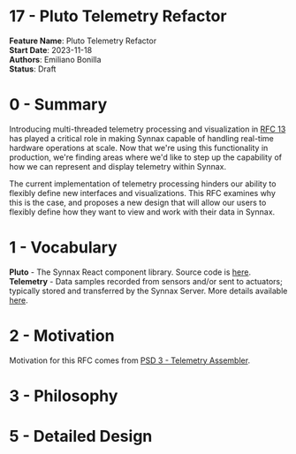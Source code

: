 # 17 - Pluto Telemetry Refactor

**Feature Name**: Pluto Telemetry Refactor <br />
**Start Date**: 2023-11-18 <br />
**Authors**: Emiliano Bonilla <br />
**Status**: Draft <br />

# 0 - Summary

Introducing multi-threaded telemetry processing and visualization in
[RFC 13](./0013-230526-pluto-visualization.md) has played a critical role in making
Synnax capable of handling real-time hardware operations at scale. Now that we're using
this functionality in production, we're finding areas where we'd like to step up the
capability of how we can represent and display telemetry within Synnax.

The current implementation of telemetry processing hinders our ability to flexibly
define new interfaces and visualizations. This RFC examines why this is the case,
and proposes a new design that will allow our users to flexibly define how they
want to view and work with their data in Synnax.

# 1 - Vocabulary

**Pluto** - The Synnax React component library. Source code is [here](../../../pluto/).
**Telemetry** - Data samples recorded from sensors and/or sent to actuators; typically
stored and transferred by the Synnax Server. More details available [here](../../../docs//tech/telemetry.md).

# 2 - Motivation

Motivation for this RFC comes from [PSD 3 - Telemetry Assembler](../../../docs/product/psd/003-231118-telemetry-builder.md).

# 3 - Philosophy

# 5 - Detailed Design


